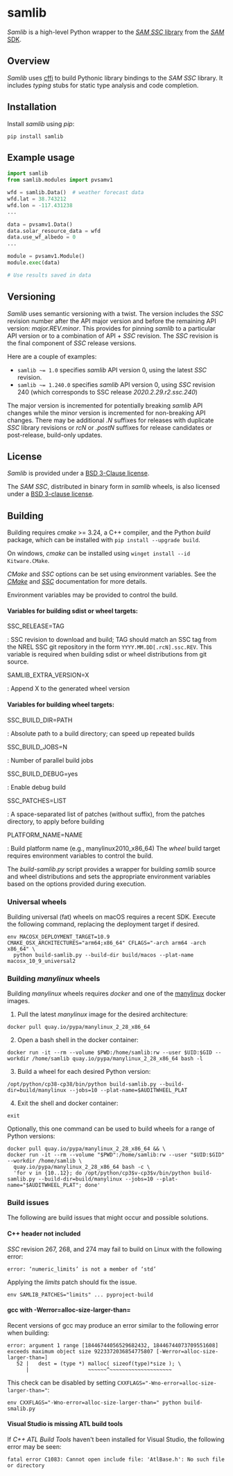 # samlib

_Samlib_ is a high-level Python wrapper to the [_SAM_ _SSC_ library](https://github.com/NREL/ssc/)
from the [_SAM_ SDK](https://sam.nrel.gov/sdk).


## Overview

_Samlib_ uses [cffi](https://pypi.org/project/cffi/) to build Pythonic library
bindings to the _SAM_ _SSC_ library. It includes _typing_ stubs for static type
analysis and code completion.


## Installation

Install _samlib_ using *pip*:
```shell
pip install samlib
```


## Example usage

```python
import samlib
from samlib.modules import pvsamv1

wfd = samlib.Data()  # weather forecast data
wfd.lat = 38.743212
wfd.lon = -117.431238
...

data = pvsamv1.Data()
data.solar_resource_data = wfd
data.use_wf_albedo = 0
...

module = pvsamv1.Module()
module.exec(data)

# Use results saved in data
```


## Versioning

_Samlib_ uses semantic versioning with a twist. The version includes the _SSC_
revision number after the API major version and before the remaining API
version: _major.REV.minor_. This provides for pinning _samlib_ to a particular
API version or to a combination of API + _SSC_ revision. The _SSC_ revision is
the final component of _SSC_ release versions.

Here are a couple of examples:
* `samlib ~= 1.0` specifies _samlib_ API version 0, using the latest _SSC_ revision.
* `samlib ~= 1.240.0` specifies _samlib_ API version 0, using _SSC_ revision 240
  (which corresponds to SSC release _2020.2.29.r2.ssc.240_)

The major version is incremented for potentially breaking _samlib_ API changes
while the minor version is incremented for non-breaking API changes. There may
be additional _.N_ suffixes for releases with duplicate _SSC_ library revisions
or _rcN_ or _.postN_ suffixes for release candidates or post-release,
build-only updates.


## License

_Samlib_ is provided under a [BSD 3-Clause license](LICENSE).

The _SAM_ _SSC_, distributed in binary form in _samlib_ wheels, is also
licensed under a [BSD 3-clause license](SSC-LICENSE).


## Building

Building requires _cmake_ >= 3.24, a C++ compiler, and the Python _build_
package, which can be installed with `pip install --upgrade build`.

On windows, _cmake_ can be installed using `winget install --id Kitware.CMake`.

_CMake_ and _SSC_ options can be set using environment variables. See the
[_CMake_](https://cmake.org/cmake/help/latest/) and
[_SSC_](https://github.com/NREL/SAM/wiki) documentation for more details.

Environment variables may be provided to control the build.

#### Variables for building sdist or wheel targets:

SSC_RELEASE=TAG

: SSC revision to download and build; TAG should match an SSC tag from the NREL
  SSC git repository in the form `YYYY.MM.DD[.rcN].ssc.REV`. This variable is
  required when building sdist or wheel distributions from git source.

SAMLIB_EXTRA_VERSION=X

: Append X to the generated wheel version

#### Variables for building wheel targets:

SSC_BUILD_DIR=PATH

: Absolute path to a build directory; can speed up repeated builds

SSC_BUILD_JOBS=N

: Number of parallel build jobs

SSC_BUILD_DEBUG=yes

: Enable debug build

SSC_PATCHES=LIST

: A space-separated list of patches (without suffix), from the patches
  directory, to apply before building

PLATFORM_NAME=NAME

: Build platform name (e.g., manylinux2010_x86_64) The _wheel_ build target
  requires environment variables to control the build.

The _build-samlib.py_ script provides a wrapper for building _samlib_ source
and wheel distributions and sets the appropriate environment variables based
on the options provided during execution.


### Universal wheels

Building universal (fat) wheels on macOS requires a recent SDK. Execute the
following command, replacing the deployment target if desired.

```shell
env MACOSX_DEPLOYMENT_TARGET=10.9 CMAKE_OSX_ARCHITECTURES="arm64;x86_64" CFLAGS="-arch arm64 -arch x86_64" \
  python build-samlib.py --build-dir build/macos --plat-name macosx_10_9_universal2
```


### Building *manylinux* wheels

Building *manylinux* wheels requires *docker* and one of the
[manylinux](https://github.com/pypa/manylinux) docker images.

1. Pull the latest *manylinux* image for the desired architecture:
```shell
docker pull quay.io/pypa/manylinux_2_28_x86_64
```
2. Open a bash shell in the docker container:
```shell
docker run -it --rm --volume $PWD:/home/samlib:rw --user $UID:$GID --workdir /home/samlib quay.io/pypa/manylinux_2_28_x86_64 bash -l
```
3. Build a wheel for each desired Python version:
```shell
/opt/python/cp38-cp38/bin/python build-samlib.py --build-dir=build/manylinux --jobs=10 --plat-name=$AUDITWHEEL_PLAT
```
4. Exit the shell and docker container:
```shell
exit
```

Optionally, this one command can be used to build wheels for a range of Python versions:
```shell
docker pull quay.io/pypa/manylinux_2_28_x86_64 && \
docker run -it --rm --volume "$PWD":/home/samlib:rw --user "$UID:$GID" --workdir /home/samlib \
  quay.io/pypa/manylinux_2_28_x86_64 bash -c \
  'for v in {10..12}; do /opt/python/cp3$v-cp3$v/bin/python build-samlib.py --build-dir=build/manylinux --jobs=10 --plat-name="$AUDITWHEEL_PLAT"; done'
```


### Build issues

The following are build issues that might occur and possible solutions.

#### <limits> C++ header not included

_SSC_ revision 267, 268, and 274 may fail to build on Linux with the following error:

```
error: ‘numeric_limits’ is not a member of ‘std’
```

Applying the _limits_ patch should fix the issue.

```shell
env SAMLIB_PATCHES="limits" ... pyproject-build
```

#### gcc with -Werror=alloc-size-larger-than=

Recent versions of gcc may produce an error similar to the following error when building:

```
error: argument 1 range [18446744056529682432, 18446744073709551608] exceeds maximum object size 9223372036854775807 [-Werror=alloc-size-larger-than=]
   52 |   dest = (type *) malloc( sizeof(type)*size ); \
      |                   ~~~~~~^~~~~~~~~~~~~~~~~~~~~
```

This check can be disabled by setting `CXXFLAGS="-Wno-error=alloc-size-larger-than="`:

```shell
env CXXFLAGS="-Wno-error=alloc-size-larger-than=" python build-smalib.py
```

#### Visual Studio is missing ATL build tools

If _C++ ATL Build Tools_ haven't been installed for Visual Studio, the following error may be seen:

```
fatal error C1083: Cannot open include file: 'AtlBase.h': No such file or directory
```

